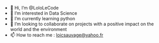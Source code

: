 - 👋 Hi, I’m @LoloLeCode
- 👀 I’m interested in Data Science
- 🌱 I’m currently learning python
- 💞️ I’m looking to collaborate on projects with a positive impact on the world and the environment
- 📫 How to reach me : loicsauvage@yahoo.fr

<!---
LoloLeCode/LoloLeCode is a ✨ special ✨ repository because its `README.md` (this file) appears on your GitHub profile.
You can click the Preview link to take a look at your changes.
--->
